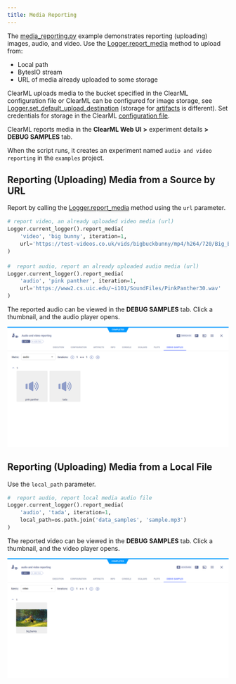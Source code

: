 ```yaml
---
title: Media Reporting
---
```


The [media_reporting.py](https://github.com/allegroai/clearml/blob/master/examples/reporting/media_reporting.py) example 
demonstrates reporting (uploading) images, audio, and video. Use the [Logger.report_media](../../references/sdk/logger.md#report_media)
method to upload from: 
* Local path
* BytesIO stream
* URL of media already uploaded to some storage

ClearML uploads media to the bucket specified in the ClearML configuration file or ClearML can be configured for image storage, see [Logger.set_default_upload_destination](../../references/sdk/logger.md#set_default_upload_destination)
(storage for [artifacts](../../clearml_sdk/task_sdk.md#setting-upload-destination) is different). Set credentials for storage in the ClearML 
[configuration file](../../configs/clearml_conf.md).

ClearML reports media in the **ClearML Web UI** **>** experiment details **>** **DEBUG SAMPLES** 
tab. 

When the script runs, it creates an experiment named `audio and video reporting` in the `examples` 
project.

## Reporting (Uploading) Media from a Source by URL

Report by calling the [Logger.report_media](../../references/sdk/logger.md#report_media) 
method using the `url` parameter.

```python
# report video, an already uploaded video media (url)
Logger.current_logger().report_media(
    'video', 'big bunny', iteration=1,
    url='https://test-videos.co.uk/vids/bigbuckbunny/mp4/h264/720/Big_Buck_Bunny_720_10s_1MB.mp4'
)
    
#  report audio, report an already uploaded audio media (url)
Logger.current_logger().report_media(
    'audio', 'pink panther', iteration=1,
    url='https://www2.cs.uic.edu/~i101/SoundFiles/PinkPanther30.wav'
)
```

The reported audio can be viewed in the **DEBUG SAMPLES** tab. Click a thumbnail, and the audio player opens.

![image](../../img/examples_reporting_08.png)


## Reporting (Uploading) Media from a Local File

Use the `local_path` parameter.

```python
#  report audio, report local media audio file
Logger.current_logger().report_media(
    'audio', 'tada', iteration=1,
    local_path=os.path.join('data_samples', 'sample.mp3')
)
```
    
The reported video can be viewed in the **DEBUG SAMPLES** tab. Click a thumbnail, and the video player opens.

![image](../../img/examples_reporting_09.png)
